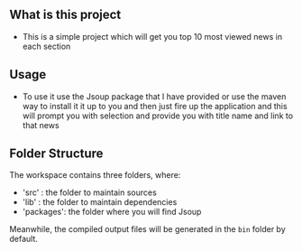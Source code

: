 ## What is this project

-   This is a simple project which will get you top 10 most viewed news in each section 

## Usage

-   To use it use the Jsoup package that I have provided or use the maven way to install it it up to you
    and then just fire up the application and this will prompt you with selection and provide you with title name and link to that news

## Folder Structure
The workspace contains three folders, where:

-   'src'     : the folder to maintain sources
-   'lib'     : the folder to maintain dependencies
-   'packages': the folder where you will find Jsoup

Meanwhile, the compiled output files will be generated in the `bin` folder by default.
